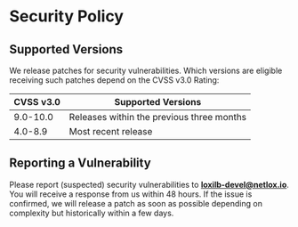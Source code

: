 # Security Policy

## Supported Versions

We release patches for security vulnerabilities. Which versions are eligible receiving such patches depend on the CVSS v3.0
Rating:

| CVSS v3.0 | Supported Versions                        |
| --------- | ----------------------------------------- |
| 9.0-10.0  | Releases within the previous three months |
| 4.0-8.9   | Most recent release                       |

## Reporting a Vulnerability

Please report (suspected) security vulnerabilities to **[loxilb-devel@netlox.io](mailto:loxilb-devel@netlox.io)**. You will receive a response
from us within 48 hours. If the issue is confirmed, we will release a patch as soon as possible depending on complexity but
historically within a few days.
